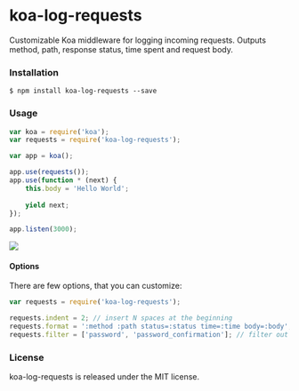 # koa-log-requests

Customizable Koa middleware for logging incoming requests.
Outputs method, path, response status, time spent and request body.


### Installation

```
$ npm install koa-log-requests --save
```


### Usage

```javascript
var koa = require('koa');
var requests = require('koa-log-requests');

var app = koa();

app.use(requests());
app.use(function * (next) {
	this.body = 'Hello World';
	
	yield next;
});

app.listen(3000);
```

![](http://cl.ly/image/3D1o3m2Q3Z0x/direct)


#### Options

There are few options, that you can customize:

```javascript
var requests = require('koa-log-requests');

requests.indent = 2; // insert N spaces at the beginning
requests.format = ':method :path status=:status time=:time body=:body'; // format of output
requests.filter = ['password', 'password_confirmation']; // filter out these keys from request body
```


### License

koa-log-requests is released under the MIT license.
